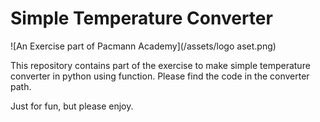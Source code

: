 # Simple Temperature Converter

![An Exercise part of Pacmann Academy](/assets/logo aset.png)

This repository contains part of the exercise to make simple temperature converter in python using function.
Please find the code in the converter path.

Just for fun, but please enjoy.
